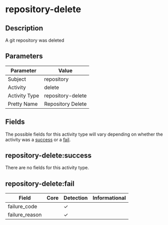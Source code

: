 repository-delete
=================

Description
-----------
A git repository was deleted

Parameters
----------
| Parameter     | Value             |
| ------------- | ----------------- |
| Subject       | repository        |
| Activity      | delete            |
| Activity Type | repository-delete |
| Pretty Name   | Repository Delete |


Fields
------

The possible fields for this activity type will vary depending on whether the activity was a [success](#repository-deletesuccess) or a [fail](#repository-deletefail).


repository-delete:success
-------------------------

There are no fields for this activity type.


repository-delete:fail
----------------------

| Field          | Core | Detection | Informational |
| -------------- | ---- | --------- | ------------- |
| failure_code   |      | &#10003;  |               |
| failure_reason |      | &#10003;  |               |